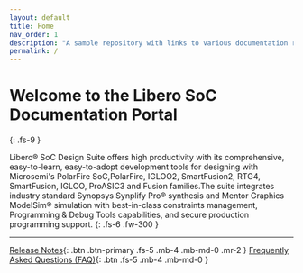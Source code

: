 ```yaml
---
layout: default
title: Home
nav_order: 1
description: "A sample repository with links to various documentation related to Libero"
permalink: /
---
```


# Welcome to the Libero SoC Documentation Portal
{: .fs-9 }

Libero® SoC Design Suite offers high productivity with its comprehensive, easy-to-learn, easy-to-adopt development tools for designing with Microsemi's  PolarFire SoC,PolarFire, IGLOO2, SmartFusion2, RTG4, SmartFusion, IGLOO, ProASIC3 and Fusion families.The suite integrates industry standard Synopsys Synplify Pro® synthesis and Mentor Graphics ModelSim® simulation with best-in-class constraints management, Programming & Debug Tools capabilities, and secure production programming support.
{: .fs-6 .fw-300 }


---
[Release Notes](releasenotes/){: .btn .btn-primary .fs-5 .mb-4 .mb-md-0 .mr-2 } [Frequently Asked Questions (FAQ)](faq/){: .btn .fs-5 .mb-4 .mb-md-0 }


